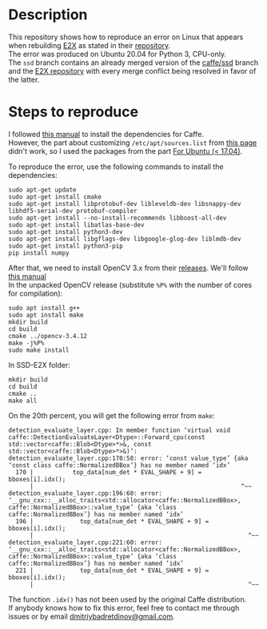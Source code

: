 # Description
This repository shows how to reproduce an error on Linux that appears when rebuilding [E2X][1] as stated in their [repository][3].  
The error was produced on Ubuntu 20.04 for Python 3, CPU-only.  
The `ssd` branch contains an already merged version of the [caffe/ssd][2] branch and the [E2X repository][3] with every merge conflict being resolved in favor of the latter.

# Steps to reproduce
I followed [this manual][4] to install the dependencies for Caffe.  
However, the part about customizing `/etc/apt/sources.list` from [this page][5] didn't work, so I used the packages from the part [For Ubuntu (< 17.04)][4].  

To reproduce the error, use the following commands to install the dependencies:  
```
sudo apt-get update
sudo apt-get install cmake
sudo apt-get install libprotobuf-dev libleveldb-dev libsnappy-dev libhdf5-serial-dev protobuf-compiler
sudo apt-get install --no-install-recommends libboost-all-dev
sudo apt-get install libatlas-base-dev
sudo apt-get install python3-dev
sudo apt-get install libgflags-dev libgoogle-glog-dev liblmdb-dev
sudo apt-get install python3-pip
pip install numpy
```
After that, we need to install OpenCV 3.x from their [releases][6]. We'll follow [this manual][7]  
In the unpacked OpenCV release (substitute `%P%` with the number of cores for compilation):
```
sudo apt install g++
sudo apt install make
mkdir build
cd build
cmake ../opencv-3.4.12
make -j%P%
sudo make install
```
In SSD-E2X folder:  
```
mkdir build
cd build
cmake ..
make all
```
On the 20th percent, you will get the following error from `make`:
```
detection_evaluate_layer.cpp: In member function ‘virtual void caffe::DetectionEvaluateLayer<Dtype>::Forward_cpu(const std::vector<caffe::Blob<Dtype>*>&, const std::vector<caffe::Blob<Dtype>*>&)’:
detection_evaluate_layer.cpp:170:58: error: ‘const value_type’ {aka ‘const class caffe::NormalizedBBox’} has no member named ‘idx’
  170 |           top_data[num_det * EVAL_SHAPE + 9] = bboxes[i].idx();
      |                                                          ^~~
detection_evaluate_layer.cpp:196:60: error: ‘__gnu_cxx::__alloc_traits<std::allocator<caffe::NormalizedBBox>, caffe::NormalizedBBox>::value_type’ {aka ‘class caffe::NormalizedBBox’} has no member named ‘idx’
  196 |             top_data[num_det * EVAL_SHAPE + 9] = bboxes[i].idx();
      |                                                            ^~~
detection_evaluate_layer.cpp:221:60: error: ‘__gnu_cxx::__alloc_traits<std::allocator<caffe::NormalizedBBox>, caffe::NormalizedBBox>::value_type’ {aka ‘class caffe::NormalizedBBox’} has no member named ‘idx’
  221 |             top_data[num_det * EVAL_SHAPE + 9] = bboxes[i].idx();
      |                                                            ^~~
```
The function `.idx()` has not been used by the original Caffe distribution.  
If anybody knows how to fix this error, feel free to contact me through issues or by email dmitriybadretdinov@gmail.com.

[1]: http://arxiv.org/abs/1811.08011
[2]: https://github.com/weiliu89/caffe/tree/ssd
[3]: https://github.com/gudovskiy/e2x
[4]: https://caffe.berkeleyvision.org/install_apt.html
[5]: https://caffe.berkeleyvision.org/install_apt_debian.html
[6]: https://github.com/opencv/opencv/releases/tag/3.4.12
[7]: https://docs.opencv.org/master/d7/d9f/tutorial_linux_install.html
